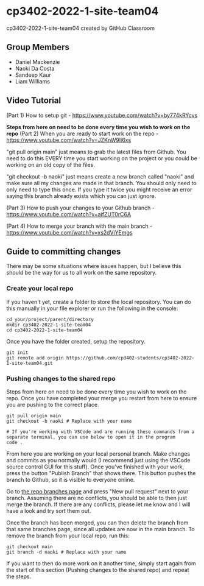 # cp3402-2022-1-site-team04
cp3402-2022-1-site-team04 created by GitHub Classroom
## Group Members 
- Daniel Mackenzie
- Naoki Da Costa
- Sandeep Kaur
- Liam Williams


## Video Tutorial
(Part 1) How to setup git - https://www.youtube.com/watch?v=by774kRYcvs

**Steps from here on need to be done every time you wish to work on the repo**
(Part 2) When you are ready to start work on the repo - https://www.youtube.com/watch?v=JZKnW9Ii6xs

"git pull origin main" just means to grab the latest files from Github. You need to do this EVERY time you 
start working on the project or you could be working on an old copy of the files.

"git checkout -b naoki" just means create a new branch called "naoki" and make sure all my changes are made in 
that branch. You should only need to only need to type this once. If you type it twice you might receive an 
error saying this branch already exists which you can just ignore.

(Part 3) How to push your changes to your Github branch - https://www.youtube.com/watch?v=aifZUT0rC6A

(Part 4) How to merge your branch with the main branch - https://www.youtube.com/watch?v=xs2dVjYEmgs



## Guide to committing changes

There may be some situations where issues happen, but I believe this should be the way for us to all work on the same repository.

### Create your local repo

If you haven't yet, create a folder to store the local repository. You can do this manually in your file explorer or run the following in the console:

```shell
cd your/project/parent/directory
mkdir cp3402-2022-1-site-team04
cd cp3402-2022-1-site-team04
```

Once you have the folder created, setup the repository.

```shell
git init
git remote add origin https://github.com/cp3402-students/cp3402-2022-1-site-team04.git
```

### Pushing changes to the shared repo

Steps from here on need to be done every time you wish to work on the repo. Once you have completed your merge you restart from here to ensure you are pushing to the correct place.

```shell
git pull origin main
git checkout -b naoki # Replace with your name

# If you're working with VSCode and are running these commands from a separate terminal, you can use below to open it in the program
code .
```

From here you are working on your local personal branch. Make changes and commits as you normally would (I recommend just using the VSCode source control GUI for this stuff). Once you've finished with your work, press the button "Publish Branch" that shows there. This button pushes the branch to Github, so it is visible to everyone online.

Go to [the repo branches page](https://github.com/cp3402-students/cp3402-2022-1-site-team04/branches) and press "New pull request" next to your branch. Assuming there are no conflicts, you should be able to then just merge the branch. If there are any conflicts, please let me know and I will have a look and try sort them out.

Once the branch has been merged, you can then delete the branch from that same branches page, since all updates are now in the main branch. To remove the branch from your local repo, run this:

```shell
git checkout main
git branch -d naoki # Replace with your name
```

If you want to then do more work on it another time, simply start again from the start of this section (Pushing changes to the shared repo) and repeat the steps.
